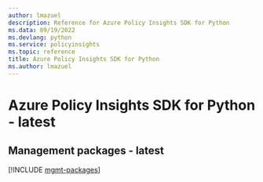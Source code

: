 ```yaml
---
author: lmazuel
description: Reference for Azure Policy Insights SDK for Python
ms.data: 09/19/2022
ms.devlang: python
ms.service: policyinsights
ms.topic: reference
title: Azure Policy Insights SDK for Python
ms.author: lmazuel
---
```

# Azure Policy Insights SDK for Python - latest

## Management packages - latest
[!INCLUDE [mgmt-packages](policy-insights-mgmt-index.md)]
